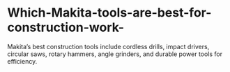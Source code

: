 # Which-Makita-tools-are-best-for-construction-work-
Makita’s best construction tools include cordless drills, impact drivers, circular saws, rotary hammers, angle grinders, and durable power tools for efficiency.
